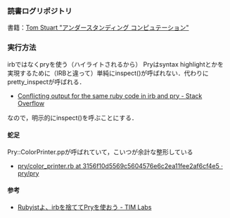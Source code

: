### 読書ログリポジトリ
書籍：[Tom Stuart "アンダースタンディング コンピュテーション"](http://www.oreilly.co.jp/books/9784873116976/)

### 実行方法
irbではなくpryを使う（ハイライトされるから）
Pryはsyntax highlightとかを実現するために（IRBと違って）単純にinspect()が呼ばれない．代わりにpretty_inspectが呼ばれる．
- [Conflicting output for the same ruby code in irb and pry - Stack Overflow](http://stackoverflow.com/questions/17013948/conflicting-output-for-the-same-ruby-code-in-irb-and-pry)

なので，明示的にinspect()を呼ぶことにする．

#### 蛇足
Pry::ColorPrinter.ppが呼ばれていて，こいつが余計な整形している
- [pry/color_printer.rb at 3156f10d5569c5604576e6c2ea11fee2af6cf4e5 · pry/pry](https://github.com/pry/pry/blob/3156f10d5569c5604576e6c2ea11fee2af6cf4e5/lib/pry/color_printer.rb)

#### 参考
- [Rubyistよ、irbを捨ててPryを使おう - TIM Labs](http://labs.timedia.co.jp/2011/12/rubyist-should-use-pry.html)
